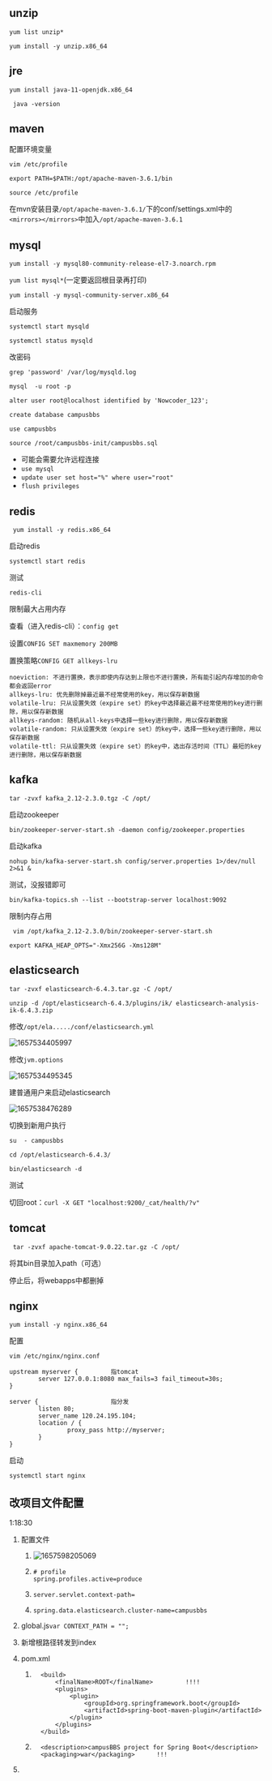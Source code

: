 ## unzip

`yum list unzip*`

`yum install -y unzip.x86_64`

## jre

`yum install java-11-openjdk.x86_64`

` java -version`

## maven

配置环境变量

`vim /etc/profile`

`export PATH=$PATH:/opt/apache-maven-3.6.1/bin`

`source /etc/profile`

在mvn安装目录`/opt/apache-maven-3.6.1/`下的conf/settings.xml中的`<mirrors></mirrors>`中加入`/opt/apache-maven-3.6.1`

## mysql

`yum install -y mysql80-community-release-el7-3.noarch.rpm`

`yum list mysql*`(一定要返回根目录再打印)

`yum install -y mysql-community-server.x86_64`

启动服务

`systemctl start mysqld`

`systemctl status mysqld`

改密码

`grep 'password' /var/log/mysqld.log`

`mysql  -u root -p`

`alter user root@localhost identified by 'Nowcoder_123';`

`create database campusbbs`

`use campusbbs`

`source /root/campusbbs-init/campusbbs.sql`

- 可能会需要允许远程连接
- `use mysql`
- `update user set host="%" where user="root" `
- `flush privileges `

## redis

` yum install -y redis.x86_64`

启动redis

`systemctl start redis`

测试

`redis-cli`

限制最大占用内存

查看（进入redis-cli）：`config get `

设置`CONFIG SET maxmemory 200MB`

置换策略`CONFIG GET allkeys-lru`

```
noeviction: 不进行置换，表示即使内存达到上限也不进行置换，所有能引起内存增加的命令都会返回error
allkeys-lru: 优先删除掉最近最不经常使用的key，用以保存新数据
volatile-lru: 只从设置失效（expire set）的key中选择最近最不经常使用的key进行删除，用以保存新数据
allkeys-random: 随机从all-keys中选择一些key进行删除，用以保存新数据
volatile-random: 只从设置失效（expire set）的key中，选择一些key进行删除，用以保存新数据
volatile-ttl: 只从设置失效（expire set）的key中，选出存活时间（TTL）最短的key进行删除，用以保存新数据
```



## kafka

`tar -zvxf kafka_2.12-2.3.0.tgz -C /opt/`

启动zookeeper

`bin/zookeeper-server-start.sh -daemon config/zookeeper.properties`

启动kafka

`nohup bin/kafka-server-start.sh config/server.properties 1>/dev/null 2>&1 &`

测试，没报错即可

`bin/kafka-topics.sh --list --bootstrap-server localhost:9092`

限制内存占用

` vim /opt/kafka_2.12-2.3.0/bin/zookeeper-server-start.sh`

`export KAFKA_HEAP_OPTS="-Xmx256G -Xms128M"`

## elasticsearch

`tar -zvxf elasticsearch-6.4.3.tar.gz -C /opt/`

`unzip -d /opt/elasticsearch-6.4.3/plugins/ik/ elasticsearch-analysis-ik-6.4.3.zip`

修改`/opt/ela...../conf/elasticsearch.yml`

![1657534405997](assets/1657534405997.png)

修改`jvm.options`

![1657534495345](assets/1657534495345.png)

建普通用户来启动elasticsearch

![1657538476289](assets/1657538476289.png)

切换到新用户执行

`su  - campusbbs`

`cd /opt/elasticsearch-6.4.3/`

`bin/elasticsearch -d`

测试

切回root：`curl -X GET "localhost:9200/_cat/health/?v"`



## tomcat

` tar -zvxf apache-tomcat-9.0.22.tar.gz -C /opt/`

将其bin目录加入path（可选）

停止后，将webapps中都删掉

## 

## nginx

`yum install -y nginx.x86_64`

配置

`vim /etc/nginx/nginx.conf`

```
upstream myserver {			指tomcat
        server 127.0.0.1:8080 max_fails=3 fail_timeout=30s;
}

server {					指分发
        listen 80;
        server_name 120.24.195.104;
        location / {
                proxy_pass http://myserver;
        }
}
```

启动

`systemctl start nginx`



## 改项目文件配置

1:18:30

1. 配置文件

   1. ![1657598205069](assets/1657598205069.png)

   2. ```
      # profile
      spring.profiles.active=produce
      ```

   3. `server.servlet.context-path=`

   4. ```
      spring.data.elasticsearch.cluster-name=campusbbs
      ```

2. global.js`var CONTEXT_PATH = "";`

3. 新增根路径转发到index

4. pom.xml

   1. ```
      	<build>
      		<finalName>ROOT</finalName> 		!!!!
      		<plugins>
      			<plugin>
      				<groupId>org.springframework.boot</groupId>
      				<artifactId>spring-boot-maven-plugin</artifactId>
      			</plugin>
      		</plugins>
      	</build>
      ```

   2. ```
      	<description>campusBBS project for Spring Boot</description>
      	<packaging>war</packaging>		!!!
      ```

5. 